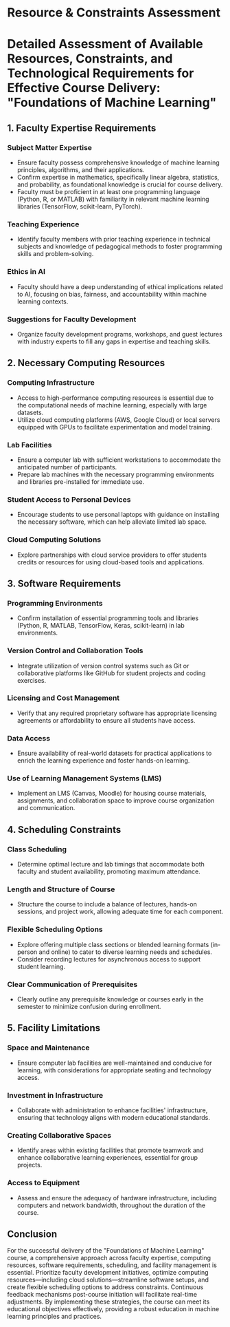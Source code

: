Resource & Constraints Assessment
=================================

# Detailed Assessment of Available Resources, Constraints, and Technological Requirements for Effective Course Delivery: "Foundations of Machine Learning"

## 1. Faculty Expertise Requirements

### Subject Matter Expertise
- Ensure faculty possess comprehensive knowledge of machine learning principles, algorithms, and their applications.
- Confirm expertise in mathematics, specifically linear algebra, statistics, and probability, as foundational knowledge is crucial for course delivery.
- Faculty must be proficient in at least one programming language (Python, R, or MATLAB) with familiarity in relevant machine learning libraries (TensorFlow, scikit-learn, PyTorch).

### Teaching Experience
- Identify faculty members with prior teaching experience in technical subjects and knowledge of pedagogical methods to foster programming skills and problem-solving.

### Ethics in AI
- Faculty should have a deep understanding of ethical implications related to AI, focusing on bias, fairness, and accountability within machine learning contexts.

### Suggestions for Faculty Development
- Organize faculty development programs, workshops, and guest lectures with industry experts to fill any gaps in expertise and teaching skills.

## 2. Necessary Computing Resources

### Computing Infrastructure
- Access to high-performance computing resources is essential due to the computational needs of machine learning, especially with large datasets.
- Utilize cloud computing platforms (AWS, Google Cloud) or local servers equipped with GPUs to facilitate experimentation and model training.

### Lab Facilities
- Ensure a computer lab with sufficient workstations to accommodate the anticipated number of participants.
- Prepare lab machines with the necessary programming environments and libraries pre-installed for immediate use.

### Student Access to Personal Devices
- Encourage students to use personal laptops with guidance on installing the necessary software, which can help alleviate limited lab space.

### Cloud Computing Solutions
- Explore partnerships with cloud service providers to offer students credits or resources for using cloud-based tools and applications.

## 3. Software Requirements

### Programming Environments
- Confirm installation of essential programming tools and libraries (Python, R, MATLAB, TensorFlow, Keras, scikit-learn) in lab environments.

### Version Control and Collaboration Tools
- Integrate utilization of version control systems such as Git or collaborative platforms like GitHub for student projects and coding exercises.

### Licensing and Cost Management
- Verify that any required proprietary software has appropriate licensing agreements or affordability to ensure all students have access.

### Data Access
- Ensure availability of real-world datasets for practical applications to enrich the learning experience and foster hands-on learning.

### Use of Learning Management Systems (LMS)
- Implement an LMS (Canvas, Moodle) for housing course materials, assignments, and collaboration space to improve course organization and communication.

## 4. Scheduling Constraints

### Class Scheduling
- Determine optimal lecture and lab timings that accommodate both faculty and student availability, promoting maximum attendance.

### Length and Structure of Course
- Structure the course to include a balance of lectures, hands-on sessions, and project work, allowing adequate time for each component.

### Flexible Scheduling Options
- Explore offering multiple class sections or blended learning formats (in-person and online) to cater to diverse learning needs and schedules.
- Consider recording lectures for asynchronous access to support student learning.

### Clear Communication of Prerequisites
- Clearly outline any prerequisite knowledge or courses early in the semester to minimize confusion during enrollment.

## 5. Facility Limitations

### Space and Maintenance
- Ensure computer lab facilities are well-maintained and conducive for learning, with considerations for appropriate seating and technology access.

### Investment in Infrastructure
- Collaborate with administration to enhance facilities' infrastructure, ensuring that technology aligns with modern educational standards.

### Creating Collaborative Spaces
- Identify areas within existing facilities that promote teamwork and enhance collaborative learning experiences, essential for group projects.

### Access to Equipment
- Assess and ensure the adequacy of hardware infrastructure, including computers and network bandwidth, throughout the duration of the course.

## Conclusion
For the successful delivery of the "Foundations of Machine Learning" course, a comprehensive approach across faculty expertise, computing resources, software requirements, scheduling, and facility management is essential. Prioritize faculty development initiatives, optimize computing resources—including cloud solutions—streamline software setups, and create flexible scheduling options to address constraints. Continuous feedback mechanisms post-course initiation will facilitate real-time adjustments. By implementing these strategies, the course can meet its educational objectives effectively, providing a robust education in machine learning principles and practices.